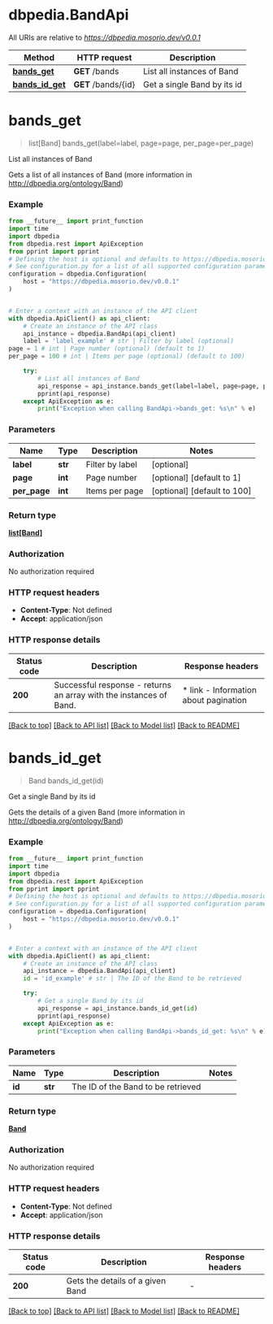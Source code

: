 # dbpedia.BandApi

All URIs are relative to *https://dbpedia.mosorio.dev/v0.0.1*

Method | HTTP request | Description
------------- | ------------- | -------------
[**bands_get**](BandApi.md#bands_get) | **GET** /bands | List all instances of Band
[**bands_id_get**](BandApi.md#bands_id_get) | **GET** /bands/{id} | Get a single Band by its id


# **bands_get**
> list[Band] bands_get(label=label, page=page, per_page=per_page)

List all instances of Band

Gets a list of all instances of Band (more information in http://dbpedia.org/ontology/Band)

### Example

```python
from __future__ import print_function
import time
import dbpedia
from dbpedia.rest import ApiException
from pprint import pprint
# Defining the host is optional and defaults to https://dbpedia.mosorio.dev/v0.0.1
# See configuration.py for a list of all supported configuration parameters.
configuration = dbpedia.Configuration(
    host = "https://dbpedia.mosorio.dev/v0.0.1"
)


# Enter a context with an instance of the API client
with dbpedia.ApiClient() as api_client:
    # Create an instance of the API class
    api_instance = dbpedia.BandApi(api_client)
    label = 'label_example' # str | Filter by label (optional)
page = 1 # int | Page number (optional) (default to 1)
per_page = 100 # int | Items per page (optional) (default to 100)

    try:
        # List all instances of Band
        api_response = api_instance.bands_get(label=label, page=page, per_page=per_page)
        pprint(api_response)
    except ApiException as e:
        print("Exception when calling BandApi->bands_get: %s\n" % e)
```

### Parameters

Name | Type | Description  | Notes
------------- | ------------- | ------------- | -------------
 **label** | **str**| Filter by label | [optional] 
 **page** | **int**| Page number | [optional] [default to 1]
 **per_page** | **int**| Items per page | [optional] [default to 100]

### Return type

[**list[Band]**](Band.md)

### Authorization

No authorization required

### HTTP request headers

 - **Content-Type**: Not defined
 - **Accept**: application/json

### HTTP response details
| Status code | Description | Response headers |
|-------------|-------------|------------------|
**200** | Successful response - returns an array with the instances of Band. |  * link - Information about pagination <br>  |

[[Back to top]](#) [[Back to API list]](../README.md#documentation-for-api-endpoints) [[Back to Model list]](../README.md#documentation-for-models) [[Back to README]](../README.md)

# **bands_id_get**
> Band bands_id_get(id)

Get a single Band by its id

Gets the details of a given Band (more information in http://dbpedia.org/ontology/Band)

### Example

```python
from __future__ import print_function
import time
import dbpedia
from dbpedia.rest import ApiException
from pprint import pprint
# Defining the host is optional and defaults to https://dbpedia.mosorio.dev/v0.0.1
# See configuration.py for a list of all supported configuration parameters.
configuration = dbpedia.Configuration(
    host = "https://dbpedia.mosorio.dev/v0.0.1"
)


# Enter a context with an instance of the API client
with dbpedia.ApiClient() as api_client:
    # Create an instance of the API class
    api_instance = dbpedia.BandApi(api_client)
    id = 'id_example' # str | The ID of the Band to be retrieved

    try:
        # Get a single Band by its id
        api_response = api_instance.bands_id_get(id)
        pprint(api_response)
    except ApiException as e:
        print("Exception when calling BandApi->bands_id_get: %s\n" % e)
```

### Parameters

Name | Type | Description  | Notes
------------- | ------------- | ------------- | -------------
 **id** | **str**| The ID of the Band to be retrieved | 

### Return type

[**Band**](Band.md)

### Authorization

No authorization required

### HTTP request headers

 - **Content-Type**: Not defined
 - **Accept**: application/json

### HTTP response details
| Status code | Description | Response headers |
|-------------|-------------|------------------|
**200** | Gets the details of a given Band |  -  |

[[Back to top]](#) [[Back to API list]](../README.md#documentation-for-api-endpoints) [[Back to Model list]](../README.md#documentation-for-models) [[Back to README]](../README.md)

